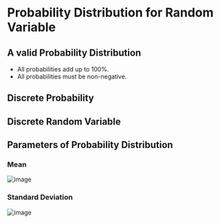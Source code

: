# Probability Distribution for Random Variable

## A valid Probability Distribution
- All probabilities add up to 100%.
- All probabilities must be non-negative.


## Discrete Probability

## Discrete Random Variable


## Parameters of Probability Distribution

### Mean

![image](https://user-images.githubusercontent.com/14041622/44141897-148b8a62-a0b1-11e8-8828-9494cf293020.png)



### Standard Deviation

![image](https://user-images.githubusercontent.com/14041622/44141858-f44c7d74-a0b0-11e8-8ad4-7b7e179ab809.png)


